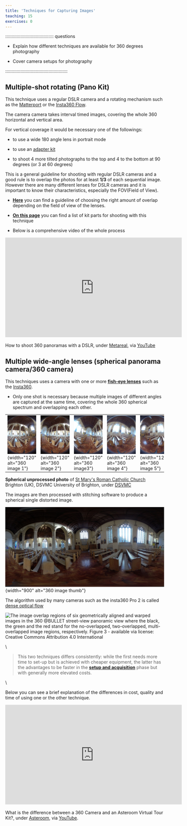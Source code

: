 ```yaml
---
title: 'Techniques for Capturing Images'
teaching: 15
exercises: 0
---
```


:::::::::::::::::::::::::::::::::::::: questions 


- Explain how different techniques are available for 360 degrees photography

- Cover camera setups for photography


:::::::::::::::::::::::::::::::::::::::::::::::::

<!--
<span style="color:red">
NICOLA PLEASE: add more analytical and comprehensive text on how each technique works and how to capture images with it? 
</span>
 -->

## Multiple-shot rotating (Pano Kit)

This technique uses a regular DSLR camera and a rotating mechanism such as the [Matterport](https://matterport.com/axis) or the [Insta360 Flow](https://www.insta360.com/product/insta360-flow).
 
The camera camera takes interval timed images, covering the whole 360 horizontal and vertical area. 

For vertical coverage it would be necessary one of the followings:

- to use a wide 180 angle lens in portrait mode

- to use an [adapter kit](https://www.asteroom.com/en/hardware)

- to shoot 4 more tilted photographs to the top and 4 to the bottom at 90 degrees (or 3 at 60 degrees)

This is a general guideline for shooting with regular DSLR cameras and a good rule is to overlap the photos for at least **1/3** of each sequential image. However there are many different lenses for DSLR cameras and it is important to know their characteristics, especially the FOV(Field of View). 

- [**Here**](https://www.vrphotography.com/data/pages/techtutorials/technotes/panincrements.html) you can find a guideline of choosing the right amount of overlap depending on the field of view of the lenses.

- [**On this page**](http://learn360photography.com/) you can find a list of kit parts for shooting with this technique

- Below is a comprehensive video of the whole process

<iframe width="560" height="315" src="https://www.youtube.com/embed/7dSl5h0OVjA?si=4AvLjWDz0IXgaq2p" title="YouTube video player" frameborder="0" allow="accelerometer; autoplay; clipboard-write; encrypted-media; gyroscope; picture-in-picture; web-share" allowfullscreen></iframe> 

How to shoot 360 panoramas with a DSLR, under [Metareal](https://www.metareal.com/), via [YouTube](https://www.youtube.com/watch?v=7dSl5h0OVjA) 




## Multiple wide-angle lenses (spherical panorama camera/360 camera)

This techniques uses a camera with one or more [**fish-eye lenses**](https://en.wikipedia.org/wiki/Fisheye_lens) such as the [Insta360](https://www.insta360.com/product/insta360-pro/).

- Only one shot is necessary because multiple images of different angles are captured at the same time, covering the whole 360 spherical spectrum and overlapping each other. 


|   |   |   |   |   |   |
|---|---|---|---|---|---|
|![St Mary's Roman Catholic Church Photo 1](fig/origin_3_1.jpg){width="120"  alt="360 image 1"} | ![St Mary's Roman Catholic Church Photo 2](fig/origin_3_2.jpg){width="120"  alt="360 image 2"} | ![St Mary's Roman Catholic Church Photo 3](fig/origin_3_3.jpg){width="120"  alt="360 image3"} | ![St Mary's Roman Catholic Church Photo 4](fig/origin_3_4.jpg){width="120"  alt="360 image 4"} | ![St Mary's Roman Catholic Church Photo 5](fig/origin_3_5.jpg){width="120"  alt="360 image 5"} | ![St Mary's Roman Catholic Church Photo 6](fig/origin_3_6.jpg){width="120"  alt="360 image 6"} |


**Spherical unprocessed photo** of [St Mary's Roman Catholic Church](https://maps.app.goo.gl/giyXNK7kP4z5ohUK8) Brighton (UK), DSVMC University of Brighton, under [DSVMC](https://culturedigitalskills.org/)


The images are then processed with stitching software to produce a spherical single distorted image. 


![Spherical distorted processed photo of [St Mary's Roman Catholic Church](https://maps.app.goo.gl/giyXNK7kP4z5ohUK8) Brighton (UK), DSVMC University of Brighton, under [DSVMC](https://culturedigitalskills.org/)](fig/thumbnail.jpg){width="900"  alt="360 image thumb"}



The algorithm used by many cameras such as the insta360 Pro 2 is called [dense optical flow](https://www.researchgate.net/publication/311851755_A_Unified_Framework_for_Street-View_Panorama_Stitching)

![The image overlap regions of six geometrically aligned and warped images in the 360 @BULLET street-view panoramic view where the black, the green and the red stand for the no-overlapped, two-overlapped, multi-overlapped image regions, respectively. Figure 3 - available via license: [Creative Commons Attribution 4.0 International ](https://creativecommons.org/licenses/by/4.0/deed.en)](https://www.researchgate.net/publication/311851755/figure/fig1/AS:442520124563456@1482516427768/The-image-overlap-regions-of-six-geometrically-aligned-and-warped-images-in-the-360.png)


\

<!--- This image is under copyright - USE ANOTHER ONE
![Disposition of two Kodak SP360 video cameras. Each camera has a 360° (N-S-E-W) plus 214° angle of view. As both cameras are placed opposite to each other, there is a 34° overlap in the images and a ≈ 50-cm blind spot between the cameras., Juliana López Marulanda, under [ CC BY-SA 3.0](https://creativecommons.org/licenses/by-sa/3.0), via [Researchgate Commons](https://www.researchgate.net/figure/Disposition-of-two-Kodak-SP360-video-cameras-Each-camera-has-a-360-N-S-E-W-plus-214_fig2_314880330)](https://www.researchgate.net/profile/Juliana-Lopez-Marulanda/publication/314880330/figure/fig2/AS:471538920103938@1489435047234/Disposition-of-two-Kodak-SP360-video-cameras-Each-camera-has-a-360-N-S-E-W-plus-214.png) 
 


<span style="color:red">
NICOLA PLEASE add textual information on this to explain to people why and how these techniques  are different and then add the video as well to find out further information. The video is not enough and we have to have this explicitly written as well. 
</span>
-->

> This two techniques differs consistently: while the first needs more time to set-up but is achieved with cheaper equipment, the latter has the advantages to be faster in the [**setup and acquisition**](camerasetup-acquisition.Rmd) phase but with generally more elevated costs.

\


Below you can see a brief explanation of the differences in cost, quality and time of using one or the other technique.


<iframe width="560" height="315" src="https://www.youtube.com/embed/EeXVBV4Tfc0?si=OBRxPKi6cYqgxpdX" title="YouTube video player" frameborder="0" allow="accelerometer; autoplay; clipboard-write; encrypted-media; gyroscope; picture-in-picture; web-share" allowfullscreen></iframe> 



What is the difference between a 360 Camera and an Asteroom Virtual Tour Kit?, under [Asteroom](https://www.asteroom.com/), via [YouTube](https://www.youtube.com/watch?v=EeXVBV4Tfc0).

